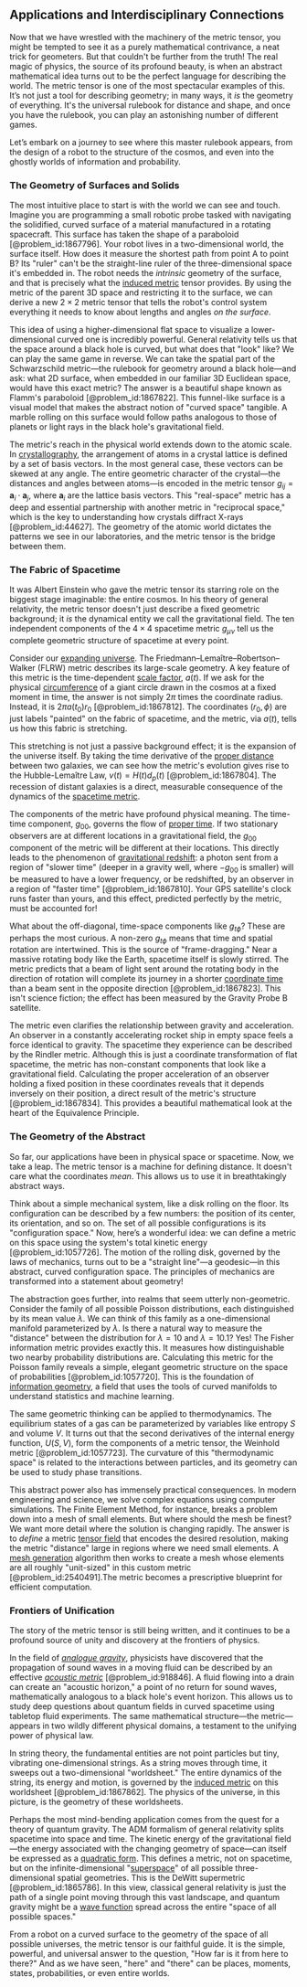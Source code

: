 ## Applications and Interdisciplinary Connections

Now that we have wrestled with the machinery of the metric tensor, you might be tempted to see it as a purely mathematical contrivance, a neat trick for geometers. But that couldn't be further from the truth! The real magic of physics, the source of its profound beauty, is when an abstract mathematical idea turns out to be the perfect language for describing the world. The metric tensor is one of the most spectacular examples of this. It’s not just a tool for describing geometry; in many ways, it *is* the geometry of everything. It's the universal rulebook for distance and shape, and once you have the rulebook, you can play an astonishing number of different games.

Let’s embark on a journey to see where this master rulebook appears, from the design of a robot to the structure of the cosmos, and even into the ghostly worlds of information and probability.

### The Geometry of Surfaces and Solids

The most intuitive place to start is with the world we can see and touch. Imagine you are programming a small robotic probe tasked with navigating the solidified, curved surface of a material manufactured in a rotating spacecraft. This surface has taken the shape of a paraboloid [@problem_id:1867796]. Your robot lives in a two-dimensional world, the surface itself. How does it measure the shortest path from point A to point B? Its "ruler" can't be the straight-line ruler of the three-dimensional space it's embedded in. The robot needs the *intrinsic* geometry of the surface, and that is precisely what the [induced metric](@article_id:160122) tensor provides. By using the metric of the parent 3D space and restricting it to the surface, we can derive a new $2 \times 2$ metric tensor that tells the robot's control system everything it needs to know about lengths and angles *on the surface*.

This idea of using a higher-dimensional flat space to visualize a lower-dimensional curved one is incredibly powerful. General relativity tells us that the space around a black hole is curved, but what does that "look" like? We can play the same game in reverse. We can take the spatial part of the Schwarzschild metric—the rulebook for geometry around a black hole—and ask: what 2D surface, when embedded in our familiar 3D Euclidean space, would have this exact metric? The answer is a beautiful shape known as Flamm's paraboloid [@problem_id:1867822]. This funnel-like surface is a visual model that makes the abstract notion of "curved space" tangible. A marble rolling on this surface would follow paths analogous to those of planets or light rays in the black hole's gravitational field.

The metric's reach in the physical world extends down to the atomic scale. In [crystallography](@article_id:140162), the arrangement of atoms in a crystal lattice is defined by a set of basis vectors. In the most general case, these vectors can be skewed at any angle. The entire geometric character of the crystal—the distances and angles between atoms—is encoded in the metric tensor $g_{ij} = \mathbf{a}_i \cdot \mathbf{a}_j$, where $\mathbf{a}_i$ are the lattice basis vectors. This "real-space" metric has a deep and essential partnership with another metric in "reciprocal space," which is the key to understanding how crystals diffract X-rays [@problem_id:44627]. The geometry of the atomic world dictates the patterns we see in our laboratories, and the metric tensor is the bridge between them.

### The Fabric of Spacetime

It was Albert Einstein who gave the metric tensor its starring role on the biggest stage imaginable: the entire cosmos. In his theory of general relativity, the metric tensor doesn't just describe a fixed geometric background; it *is* the dynamical entity we call the gravitational field. The ten independent components of the $4 \times 4$ spacetime metric $g_{\mu\nu}$ tell us the complete geometric structure of spacetime at every point.

Consider our [expanding universe](@article_id:160948). The Friedmann–Lemaître–Robertson–Walker (FLRW) metric describes its large-scale geometry. A key feature of this metric is the time-dependent [scale factor](@article_id:157179), $a(t)$. If we ask for the physical [circumference](@article_id:263108) of a giant circle drawn in the cosmos at a fixed moment in time, the answer is not simply $2\pi$ times the coordinate radius. Instead, it is $2\pi a(t_0) r_0$ [@problem_id:1867812]. The coordinates $(r_0, \phi)$ are just labels "painted" on the fabric of spacetime, and the metric, via $a(t)$, tells us how this fabric is stretching.

This stretching is not just a passive background effect; it is the expansion of the universe itself. By taking the time derivative of the [proper distance](@article_id:161558) between two galaxies, we can see how the metric's evolution gives rise to the Hubble-Lemaître Law, $v(t) = H(t) d_p(t)$ [@problem_id:1867804]. The recession of distant galaxies is a direct, measurable consequence of the dynamics of the [spacetime metric](@article_id:263081).

The components of the metric have profound physical meaning. The time-time component, $g_{00}$, governs the flow of [proper time](@article_id:191630). If two stationary observers are at different locations in a gravitational field, the $g_{00}$ component of the metric will be different at their locations. This directly leads to the phenomenon of [gravitational redshift](@article_id:158203): a photon sent from a region of "slower time" (deeper in a gravity well, where $-g_{00}$ is smaller) will be measured to have a lower frequency, or be redshifted, by an observer in a region of "faster time" [@problem_id:1867810]. Your GPS satellite's clock runs faster than yours, and this effect, predicted perfectly by the metric, must be accounted for!

What about the off-diagonal, time-space components like $g_{t\phi}$? These are perhaps the most curious. A non-zero $g_{t\phi}$ means that time and spatial rotation are intertwined. This is the source of "frame-dragging." Near a massive rotating body like the Earth, spacetime itself is slowly stirred. The metric predicts that a beam of light sent around the rotating body in the direction of rotation will complete its journey in a shorter [coordinate time](@article_id:263226) than a beam sent in the opposite direction [@problem_id:1867823]. This isn't science fiction; the effect has been measured by the Gravity Probe B satellite.

The metric even clarifies the relationship between gravity and acceleration. An observer in a constantly accelerating rocket ship in empty space feels a force identical to gravity. The spacetime they experience can be described by the Rindler metric. Although this is just a coordinate transformation of flat spacetime, the metric has non-constant components that look like a gravitational field. Calculating the proper acceleration of an observer holding a fixed position in these coordinates reveals that it depends inversely on their position, a direct result of the metric's structure [@problem_id:1867834]. This provides a beautiful mathematical look at the heart of the Equivalence Principle.

### The Geometry of the Abstract

So far, our applications have been in physical space or spacetime. Now, we take a leap. The metric tensor is a machine for defining distance. It doesn't care what the coordinates *mean*. This allows us to use it in breathtakingly abstract ways.

Think about a simple mechanical system, like a disk rolling on the floor. Its configuration can be described by a few numbers: the position of its center, its orientation, and so on. The set of all possible configurations is its "configuration space." Now, here’s a wonderful idea: we can define a metric on this space using the system's total kinetic energy [@problem_id:1057726]. The motion of the rolling disk, governed by the laws of mechanics, turns out to be a "straight line"—a geodesic—in this abstract, curved configuration space. The principles of mechanics are transformed into a statement about geometry!

The abstraction goes further, into realms that seem utterly non-geometric. Consider the family of all possible Poisson distributions, each distinguished by its mean value $\lambda$. We can think of this family as a one-dimensional manifold parameterized by $\lambda$. Is there a natural way to measure the "distance" between the distribution for $\lambda=10$ and $\lambda=10.1$? Yes! The Fisher information metric provides exactly this. It measures how distinguishable two nearby probability distributions are. Calculating this metric for the Poisson family reveals a simple, elegant geometric structure on the space of probabilities [@problem_id:1057720]. This is the foundation of [information geometry](@article_id:140689), a field that uses the tools of curved manifolds to understand statistics and machine learning.

The same geometric thinking can be applied to thermodynamics. The equilibrium states of a gas can be parameterized by variables like entropy $S$ and volume $V$. It turns out that the second derivatives of the internal energy function, $U(S,V)$, form the components of a metric tensor, the Weinhold metric [@problem_id:1057723]. The curvature of this "thermodynamic space" is related to the interactions between particles, and its geometry can be used to study phase transitions.

This abstract power also has immensely practical consequences. In modern engineering and science, we solve complex equations using computer simulations. The Finite Element Method, for instance, breaks a problem down into a mesh of small elements. But where should the mesh be finest? We want more detail where the solution is changing rapidly. The answer is to *define* a metric [tensor field](@article_id:266038) that encodes the desired resolution, making the metric "distance" large in regions where we need small elements. A [mesh generation](@article_id:148611) algorithm then works to create a mesh whose elements are all roughly "unit-sized" in this custom metric [@problem_id:2540491].The metric becomes a prescriptive blueprint for efficient computation.

### Frontiers of Unification

The story of the metric tensor is still being written, and it continues to be a profound source of unity and discovery at the frontiers of physics.

In the field of *[analogue gravity](@article_id:144376)*, physicists have discovered that the propagation of sound waves in a moving fluid can be described by an effective *[acoustic metric](@article_id:198712)* [@problem_id:918846]. A fluid flowing into a drain can create an "acoustic horizon," a point of no return for sound waves, mathematically analogous to a black hole's event horizon. This allows us to study deep questions about quantum fields in curved spacetime using tabletop fluid experiments. The same mathematical structure—the metric—appears in two wildly different physical domains, a testament to the unifying power of physical law.

In string theory, the fundamental entities are not point particles but tiny, vibrating one-dimensional strings. As a string moves through time, it sweeps out a two-dimensional "worldsheet." The entire dynamics of the string, its energy and motion, is governed by the [induced metric](@article_id:160122) on this worldsheet [@problem_id:1867862]. The physics of the universe, in this picture, is the geometry of these worldsheets.

Perhaps the most mind-bending application comes from the quest for a theory of quantum gravity. The ADM formalism of general relativity splits spacetime into space and time. The kinetic energy of the gravitational field—the energy associated with the changing geometry of space—can itself be expressed as a [quadratic form](@article_id:153003). This defines a metric, not on spacetime, but on the infinite-dimensional "[superspace](@article_id:154911)" of all possible three-dimensional spatial geometries. This is the DeWitt supermetric [@problem_id:1865786]. In this view, classical general relativity is just the path of a single point moving through this vast landscape, and quantum gravity might be a [wave function](@article_id:147778) spread across the entire "space of all possible spaces."

From a robot on a curved surface to the geometry of the space of all possible universes, the metric tensor is our faithful guide. It is the simple, powerful, and universal answer to the question, "How far is it from here to there?" And as we have seen, "here" and "there" can be places, moments, states, probabilities, or even entire worlds.